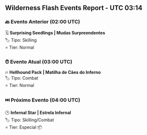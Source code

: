 ## Wilderness Flash Events Report - UTC 03:14

### 🔙 Evento Anterior (02:00 UTC)
🗓️ **Surprising Seedlings | Mudas Surpreendentes**  
🏷️ Tipo: Skilling  
⭐ Tier: Normal 

### ⏰ Evento Atual (03:00 UTC)
🔥 **Hellhound Pack | Matilha de Cães do Inferno**  
🏷️ Tipo: Combat  
⭐ Tier: Normal 

### ⏭️ Próximo Evento (04:00 UTC)
🕒 **Infernal Star | Estrela Infernal**  
🏷️ Tipo: Skilling/Combat  
⭐ Tier: Especial 📦